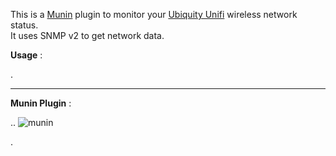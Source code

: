 This is a [Munin](http://munin-monitoring.org/) plugin to monitor your [Ubiquity Unifi](https://www.ubnt.com/products/#unifi) wireless network status.  
It uses SNMP v2 to get network data.

**Usage** : 

.

---------------------------------------------------------------------

**Munin Plugin** :

..
![munin](https://raw.githubusercontent.com/EpeR1/.png)

.
